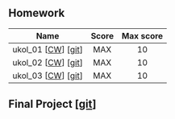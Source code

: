 ## Homework
| Name​                                                                                                           | Score | Max score |
| --------------------------------------------------------------------------------------------------------------- | :---: | :-------: |
| ukol_01 [[CW](https://cw.fel.cvut.cz/b221/courses/b0b36jul/hw/start "Assignment instruction")] [[git](hw/hw1/)] |  MAX  |    10     |
| ukol_02 [[CW](https://cw.fel.cvut.cz/b221/courses/b0b36jul/hw/start "Assignment instruction")] [[git](hw/hw2/)] |  MAX  |    10     |
| ukol_03 [[CW](https://cw.fel.cvut.cz/b221/courses/b0b36jul/hw/start "Assignment instruction")] [[git](hw/hw3/)] |  MAX  |    10     |
## Final Project [[git](https://github.com/ezvezdov/Facial-keypoint-detection)]